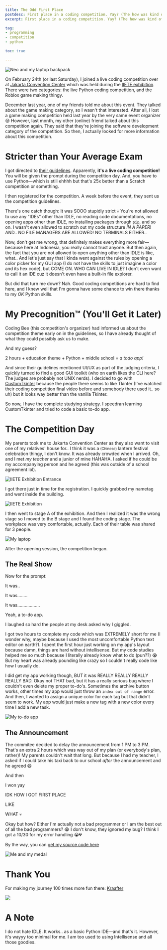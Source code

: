 ```yaml
---
title: The Odd First Place
postdesc: First place in a coding competition. Yay? (The how was kind of weird)
excerpt: First place in a coding competition. Yay? (The how was kind of weird)

tag:
- programming
- competition
- python

toc: true

---
```



![Neo and my laptop backpack](/blog/image/neo-and-backpack.jpg)

On February 24th (or last Saturday), I joined a live coding competition over at [Jakarta Convention Center](https://www.jcc.co.id/) which was held during the [IIETE exhibition](https://www.jcc.co.id/events/soe_detail/the-32nd-indonesia-international-education-training-expo-conference-2024). There were two categories: the live Python coding competition, and the Roblox game making thingy.

December last year, one of my friends told me about this event. They talked about the game making category, so I wasn't that interested. After all, I lost a game making competition held last year by the very same event organizer 😒 However, last month, my other (online) friend talked about this competition again. They said that they're joining the software development category of the competition. So then, I actually looked for more information about this competition.

# Stricter than Your Average Exam

I got directed to [their guidelines](https://docs.google.com/presentation/d/1WcJU7q-5p1ciC8jN4hCKlHIYSUvc9NjebnCW4ZlBemM/edit#slide=id.g1ee57c37e4d_1_215). Apparently, **it's a live coding competition!** You will be given the prompt during the competition day. And, you have to use Python—which is still ehhhh but that's 25x better than a Scratch competition or something.

I then registered for the competition. A week before the event, they sent us the competition guidelines.

There's one catch though: It was SOOO stupidly strict 💀 You're not allowed to use any "IDEs" other than IDLE, no reading code documentations, no opening apps other than IDLE, no installing packages through `pip`, and so on. I wasn't even allowed to scratch out my code structure _IN A PAPER_! AND.. NO FILE MANAGERS ARE ALLOWED! NO TERMINALS EITHER..

Now, don't get me wrong, that definitely makes everything more fair—because here at Indonesia, you really cannot trust anyone. But then again, the fact that you are not allowed to open anything other than IDLE is like, what.. And let's just say that I kinda went against the rules by opening a color picker for my GUI app (I do not have the skills to just imagine a color and its hex code), but COME ON. WHO CAN LIVE IN IDLE? I don't even want to call it an IDE cuz it doesn't even have a built-in file explorer.

But did that turn me down? Nah. Good coding competitions are hard to find here, and I knew well that I'm gonna have some chance to win there thanks to my _OK_ Python skills.

# My Precognition™ (You'll Get it Later)

Coding Bee (this competition's organizer) had informed us about the competition theme early on in the guidelines, so I have already thought of what they could possibly ask us to make.

And my guess?

2 hours + education theme + Python + middle school = _a todo app!_

And since their guidelines mentioned UI/UX as part of the judging criteria, I quickly turned to find a good GUI toolkit (who on earth likes the CLI here? The judges are probably not UNIX nerds). I decided to go with [CustomTkinter](https://customtkinter.tomschimansky.com/) because the people there seems to like Tkinter (I've watched their coding competition final video before and somebody there used it.. so uh) but it looks way better than the vanilla Tkinter.

So now, I have the complete studying strategy. I speedran learning CustomTkinter and tried to code a basic to-do app.

# The Competition Day

My parents took me to Jakarta Convention Center as they also want to visit one of my relatives' house for.. I think it was a <small>(Chinese)</small> lantern festival celebration thingy, I don't know. It was already crowded when I arrived. Oh, and I met _my teacher_ and a junior of mine HAHAHA. I asked if he could be my accompanying person and he agreed (this was outside of a school agreement lol).



![IIETE Exhibition Entrance](/blog/image/iiete-entrance.png)

I got there just in time for the registration. I quickly grabbed my nametag and went inside the building.


![IIETE Exhibition](/blog/image/iiete-exhibition.png)


I then went to stage A of the exhibition. And then I realized it was the wrong stage so I moved to the B stage and I found the coding stage. The workplace was very comfortable, actually. Each of their table was shared for 3 people.

![My laptop](/blog/image/coding-comp-based.png)

After the opening session, the competition began.

## The Real Show

Now for the prompt:


It was..


It was........


It was..................


Yeah, a to-do app.


I laughed so hard the people at my desk asked why I giggled.


I got two hours to complete my code which was EXTREMELY short for me (I wonder why, maybe because I used the most uncomfortable Python text editor on earth?). I spent the first hour just working on my app's layout because damn, things are hard without intellisense. But my code studies helped me so much because I literally already know what to do (pun??) 😭 But my heart was already pounding like crazy so I couldn't really code like how I usually do.

I did get my app working though, BUT it was REALLY REALLY REALLY REALLY BAD. Okay not THAT bad, but it has a really serious bug where I couldn't even delete my proper to-do's. Sometimes the archive button works, other times my app would just throw an `index out of range` error. And then, I wanted to assign a unique color for each tag but that didn't seem to work. My app would just make a new tag with a new color every time I add a new task.

![My to-do app](/blog/image/todo-app-comp.png)

## The Announcement

The commitee decided to delay the announcement from 1 PM to 3 PM. That's an extra 2 hours which was way out of my plan (or everybody's plan, rather)! My parents couldn't wait that long. But because I had my teacher, I asked if I could take his taxi back to our school _after_ the announcement and he agreed 😄

And then

I won yay

IDK HOW I GOT FIRST PLACE

LIKE

WHAT 💀

Okay but how? Either I'm actually not a bad programmer or I am the best out of all the bad programmers? 😭 I don't know, they ignored my bug? I think I got a 10/30 for my error handling 😭💔

By the way, you can [get my source code here](/software/misc/todo-app-ctk.zip)

![Me and my medal](/blog/image/me-coding-medal.png)

# Thank You
For making my journey 100 times more fun there: [Kraafter](https://kraafter.me/)

![](/blog/image/coding-comp-art.png)

# A Note
I do not hate IDLE. It works.. as a basic Python IDE—and that's it. However, it's wayyy too minimal for me. I am too used to using Intellisense and all those goodies.

